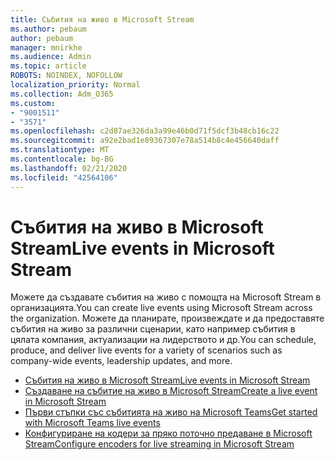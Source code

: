 ```yaml
---
title: Събития на живо в Microsoft Stream
ms.author: pebaum
author: pebaum
manager: mnirkhe
ms.audience: Admin
ms.topic: article
ROBOTS: NOINDEX, NOFOLLOW
localization_priority: Normal
ms.collection: Adm_O365
ms.custom:
- "9001511"
- "3571"
ms.openlocfilehash: c2d87ae326da3a99e46b0d71f5dcf3b48cb16c22
ms.sourcegitcommit: a92e2bad1e89367307e78a514b8c4e456640daff
ms.translationtype: MT
ms.contentlocale: bg-BG
ms.lasthandoff: 02/21/2020
ms.locfileid: "42564106"
---
```

# <a name="live-events-in-microsoft-stream"></a><span data-ttu-id="e4bdd-102">Събития на живо в Microsoft Stream</span><span class="sxs-lookup"><span data-stu-id="e4bdd-102">Live events in Microsoft Stream</span></span>

<span data-ttu-id="e4bdd-103">Можете да създавате събития на живо с помощта на Microsoft Stream в организацията.</span><span class="sxs-lookup"><span data-stu-id="e4bdd-103">You can create live events using Microsoft Stream across the organization.</span></span> <span data-ttu-id="e4bdd-104">Можете да планирате, произвеждате и да предоставяте събития на живо за различни сценарии, като например събития в цялата компания, актуализации на лидерството и др.</span><span class="sxs-lookup"><span data-stu-id="e4bdd-104">You can schedule, produce, and deliver live events for a variety of scenarios such as company-wide events, leadership updates, and more.</span></span>

- [<span data-ttu-id="e4bdd-105">Събития на живо в Microsoft Stream</span><span class="sxs-lookup"><span data-stu-id="e4bdd-105">Live events in Microsoft Stream</span></span>](https://docs.microsoft.com/stream/live-event-overview)
- [<span data-ttu-id="e4bdd-106">Създаване на събитие на живо в Microsoft Stream</span><span class="sxs-lookup"><span data-stu-id="e4bdd-106">Create a live event in Microsoft Stream</span></span>](https://docs.microsoft.com/stream/live-create-event)
- [<span data-ttu-id="e4bdd-107">Първи стъпки със събитията на живо на Microsoft Teams</span><span class="sxs-lookup"><span data-stu-id="e4bdd-107">Get started with Microsoft Teams live events</span></span>](https://support.office.com/article/get-started-with-microsoft-teams-live-events-d077fec2-a058-483e-9ab5-1494afda578a)
- [<span data-ttu-id="e4bdd-108">Конфигуриране на кодери за пряко поточно предаване в Microsoft Stream</span><span class="sxs-lookup"><span data-stu-id="e4bdd-108">Configure encoders for live streaming in Microsoft Stream</span></span>](https://docs.microsoft.com/stream/live-encoder-setup)
